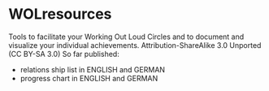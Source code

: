 # WOLresources
Tools to facilitate your Working Out Loud Circles and to document and visualize your individual achievements. Attribution-ShareAlike 3.0 Unported (CC BY-SA 3.0) 
So far published:
* relations ship list in ENGLISH and GERMAN
* progress chart in ENGLISH and GERMAN
